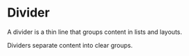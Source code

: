 # Divider

A divider is a thin line that groups content in lists and layouts.

Dividers separate content into clear groups.
